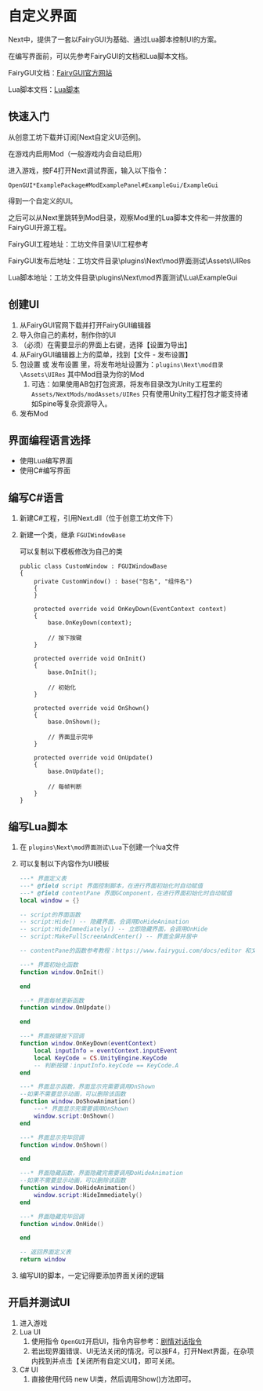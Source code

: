 # 自定义界面

Next中，提供了一套以FairyGUI为基础、通过Lua脚本控制UI的方案。

在编写界面前，可以先参考FairyGUI的文档和Lua脚本文档。

FairyGUI文档：[FairyGUI官方网站](https://www.fairygui.com/)

Lua脚本文档：[Lua脚本](Lua脚本.md)

## 快速入门

从创意工坊下载并订阅[Next自定义UI范例]。

在游戏内启用Mod（一般游戏内会自动启用）

进入游戏，按F4打开Next调试界面，输入以下指令：

`OpenGUI*ExamplePackage#ModExamplePanel#ExampleGui/ExampleGui`

得到一个自定义的UI。

之后可以从Next里跳转到Mod目录，观察Mod里的Lua脚本文件和一并放置的FairyGUI开源工程。

FairyGUI工程地址：工坊文件目录\UI工程参考

FairyGUI发布后地址：工坊文件目录\plugins\Next\mod界面测试\Assets\UIRes

Lua脚本地址：工坊文件目录\plugins\Next\mod界面测试\Lua\ExampleGui

## 创建UI

1. 从FairyGUI官网下载并打开FairyGUI编辑器
2. 导入你自己的素材，制作你的UI
3. （必须）在需要显示的界面上右键，选择【设置为导出】
4. 从FairyGUI编辑器上方的菜单，找到【文件 - 发布设置】
5. 包设置 或 发布设置 里，将发布地址设置为：`plugins\Next\mod目录\Assets\UIRes` 其中Mod目录为你的Mod
   1. 可选：如果使用AB包打包资源，将发布目录改为Unity工程里的 `Assets/NextMods/modAssets/UIRes` 只有使用Unity工程打包才能支持诸如Spine等复杂资源导入。
6. 发布Mod

## 界面编程语言选择

* 使用Lua编写界面
* 使用C#编写界面

## 编写C#语言

1. 新建C#工程，引用Next.dll（位于创意工坊文件下）
2. 新建一个类，继承 `FGUIWindowBase`

   可以复制以下模板修改为自己的类

   ```CSharp
   public class CustomWindow : FGUIWindowBase
   {
       private CustomWindow() : base("包名", "组件名")
       {
       }

       protected override void OnKeyDown(EventContext context)
       {
           base.OnKeyDown(context);

           // 按下按键
       }

       protected override void OnInit()
       {
           base.OnInit();

           // 初始化
       }

       protected override void OnShown()
       {
           base.OnShown();

           // 界面显示完毕
       }

       protected override void OnUpdate()
       {
           base.OnUpdate();

           // 每帧判断
       }
   }
   ```

## 编写Lua脚本

1. 在 `plugins\Next\mod界面测试\Lua`下创建一个lua文件
2. 可以复制以下内容作为UI模板

   ```lua
   ---* 界面定义表
   ---* @field script 界面控制脚本，在进行界面初始化时自动赋值
   ---* @field contentPane 界面GComponent，在进行界面初始化时自动赋值
   local window = {}

   -- script的界面函数
   -- script:Hide() -- 隐藏界面，会调用DoHideAnimation
   -- script:HideImmediately() -- 立即隐藏界面，会调用OnHide
   -- script:MakeFullScreenAndCenter() -- 界面全屏并居中

   -- contentPane的函数参考教程：https://www.fairygui.com/docs/editor 和文档 https://fairygui.com/api/html/2a055c04-917b-2408-3841-c5c910eba6f9.htm

   ---* 界面初始化函数
   function window.OnInit()

   end

   ---* 界面每帧更新函数
   function window.OnUpdate()

   end

   ---* 界面按键按下回调
   function window.OnKeyDown(eventContext)
       local inputInfo = eventContext.inputEvent
       local KeyCode = CS.UnityEngine.KeyCode
       -- 判断按键：inputInfo.keyCode == KeyCode.A
   end

   ---* 界面显示函数，界面显示完需要调用OnShown
   --如果不需要显示动画，可以删除该函数
   function window.DoShowAnimation()
       ---* 界面显示完需要调用OnShown
       window.script:OnShown()
   end

   ---* 界面显示完毕回调
   function window.OnShown()

   end

   ---* 界面隐藏函数，界面隐藏完需要调用DoHideAnimation
   --如果不需要显示动画，可以删除该函数
   function window.DoHideAnimation()
       window.script:HideImmediately()
   end

   ---* 界面隐藏完毕回调
   function window.OnHide()

   end

   -- 返回界面定义表
   return window
   ```
3. 编写UI的脚本，一定记得要添加界面关闭的逻辑

## 开启并测试UI

1. 进入游戏
2. Lua UI
   1. 使用指令 `OpenGUI`开启UI，指令内容参考：[剧情对话指令](剧情对话指令.md)
   2. 若出现界面错误、UI无法关闭的情况，可以按F4，打开Next界面，在杂项内找到并点击【关闭所有自定义UI】，即可关闭。
3. C# UI
   1. 直接使用代码 new UI类，然后调用Show()方法即可。
